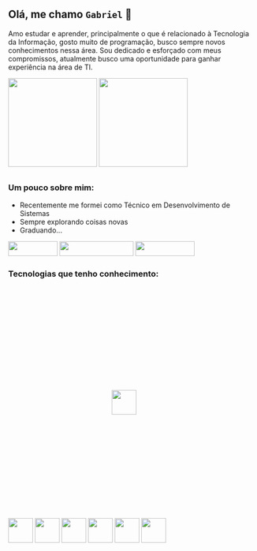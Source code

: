 ## Olá, me chamo `Gabriel` 👋

Amo estudar e aprender, principalmente o que é relacionado à Tecnologia da Informação, gosto muito de programação, busco sempre novos conhecimentos nessa área. Sou dedicado e esforçado com meus compromissos, atualmente busco uma oportunidade para ganhar experiência na área de TI.

<div style="display: inline_block">
  <img height="180em" src="https://github-readme-stats.vercel.app/api?username=biel-gt&show_icons=true&theme=transparent" />
  <img height="180em" src="https://github-readme-stats.vercel.app/api/top-langs/?username=biel-gt&layout=compact&show_icons=true&theme=transparent" />
</div>

##

### Um pouco sobre mim:
- Recentemente me formei como Técnico em Desenvolvimento de Sistemas
- Sempre explorando coisas novas
- Graduando...

<div style="display: inline_block">
  <a href="https://www.linkedin.com/in/bielgt/"><img width="100em" height="30em" src="https://img.shields.io/badge/LinkedIn-0077B5?style=for-the-badge&logo=linkedin&logoColor=white" /></a>
  <a href="mailto:gabrielsouzat2005@outlook.com"><img width="150em" height="30em" src="https://img.shields.io/badge/Microsoft_Outlook-0078D4?style=for-the-badge&logo=microsoft-outlook&logoColor=white" /></a>
  <a href="https://api.whatsapp.com/send?phone=5511976570086&text=Ol%C3%A1%20Gabriel,%20tudo%20bem?%20Peguei%20seu%20contato%20no%20GitHub"><img width="120em"  height="30em" src="https://img.shields.io/badge/WhatsApp-25D366?style=for-the-badge&logo=whatsapp&logoColor=white" /></a>
</div>

### Tecnologias que tenho conhecimento:
<div style="display: inline_block">
  <img width="50em" style="padding: 15em" src="https://cdn.jsdelivr.net/gh/devicons/devicon/icons/html5/html5-original.svg" />
  <img width="50em" style="margin: 0px auto" src="https://cdn.jsdelivr.net/gh/devicons/devicon/icons/css3/css3-original.svg" />
  <img width="50em" style="margin: 0px auto" src="https://icongr.am/simple/javascript.svg?size=128&color=currentColor&colored=true" />
  <img width="50em" style="margin: 0px auto" src="https://icongr.am/simple/php.svg?size=128&color=currentColor&colored=true" />
  <img width="50em" style="margin: 0px auto" src="https://icongr.am/simple/laravel.svg?size=128&color=currentColor&colored=true" />
  <img width="50em" style="margin: 0px auto" src="https://icongr.am/simple/mysql.svg?size=128&color=currentColor&colored=true" />
  <img width="50em" style="margin: 0px auto" src="https://icongr.am/simple/git.svg?size=128&color=currentColor&colored=true" />
</div>
